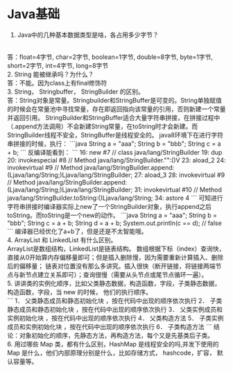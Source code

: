 # Java基础
1. Java中的几种基本数据类型是啥，各占用多少字节？
<br>
答：float=4字节, char=2字节, boolean=1字节, double=8字节, byte=1字节, short=2字节, int=4字节, long=8字节
</br>
2. String 能被继承吗？为什么？
<br>
答：不能。因为class上有final修饰符
</br>
3. String， Stringbuffer， StringBuilder 的区别。
<br>
答：String对象是常量。Stringbuilder和StringBuffer是可变的。String单独赋值的时候会在常量池中寻找常量，存在即返回指向该常量的引用，否则新建一个常量并返回引用。
StringBuilder和StringBuffer适合大量字符串拼接，在拼接过程中（.append方法调用）不会新建String常量，在toString时才会新建。而StringBuilder线程不安全，StringBuffer是线程安全的。
java8环境下在进行字符串拼接的时候，执行：
```java
String a = "aaa";
String b = "bbb";
String c = a + b;
```
反编译能看到：
```
16: new           #7                  // class java/lang/StringBuilder
19: dup
20: invokespecial #8                  // Method java/lang/StringBuilder."<init>":()V
23: aload_2
24: invokevirtual #9                  // Method java/lang/StringBuilder.append:(Ljava/lang/String;)Ljava/lang/StringBuilder;
27: aload_3
28: invokevirtual #9                  // Method java/lang/StringBuilder.append:(Ljava/lang/String;)Ljava/lang/StringBuilder;
31: invokevirtual #10                 // Method java/lang/StringBuilder.toString:()Ljava/lang/String;
34: astore        4
```
可知进行字符串拼接时编译器实际上new了一个StringBuilder对象，执行append之后toString。而toString是一个new的动作。
```java
String a = "aaa";
String b = "bbb";
String c = a + b;
String d = a + b;
System.out.println(c == d); // false
```
编译器已经优化了a+b了，但是还是不太智能哦。
</br>
4. ArrayList 和 LinkedList 有什么区别。
<br>
ArrayList是数组结构，LinkedList是链表结构。
数组根据下标（index）查询快，直接从0开始算内存偏移量即可；但是插入删除慢，因为需要重新计算插入、删除后的偏移量；
链表对位置没有那么多讲究。插入很快（断开链接，将链接两端节点与新节点建立关系即可）；查询很慢（需要从头节点或尾节点循环一遍）。
</br>
5. 讲讲类的实例化顺序，比如父类静态数据，构造函数，字段，子类静态数据，构造函数，字段，当 new 的时候， 他们的执行顺序。
<br>
```
1． 父类静态成员和静态初始化块 ，按在代码中出现的顺序依次执行
2． 子类静态成员和静态初始化块 ，按在代码中出现的顺序依次执行
3． 父类实例成员和实例初始化块 ，按在代码中出现的顺序依次执行
4． 父类构造方法
5． 子类实例成员和实例初始化块 ，按在代码中出现的顺序依次执行
6． 子类构造方法
```
结论：对象初始化的顺序，先静态方法，再构造方法，每个又是先基类后子类。
</br>
6. 用过哪些 Map 类，都有什么区别，HashMap 是线程安全的吗,并发下使用的 Map 是什么，他们内部原理分别是什么，比如存储方式， hashcode，扩容， 默认容量等。